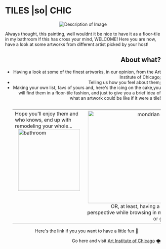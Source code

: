 <h1>TILES |so| CHIC</h1>

<p align="center"><img align="center" src="https://free-images.com/sm/8a47/floor_tiles_stones_background.jpg" alt="Description of Image"></p>

<p>Always thought, this painting, well wouldnt it be nice to have it as a
          floor-tile in my bathroom 
          If this has cross your mind, WELCOME! 
          Here you are now, have a look at some artworks from different artist
          picked by your host!
</p>

<h2 style="text-align: right; vertical-align: top;" >About what?</h2>
<ul style="text-align: right; vertical-align: top;">
    <li>Having a look at some of the finest artworks, in our opinion, from the Art Institute of Chicago;</li>
    <li>Telling us how you feel about them;</li>
    <li>Making your own list, favs of yours and, here's the icing on the cake,you will find them in a floor-tile
          fashion, and just to give you a brief idea of what an artwork could be
          like if it were a tile!  </li>

<h2> </h2>
<table style="width: 100%;">
  <tr>
    <td style="text-align: left; vertical-align: top;">
      Hope you'll enjoy them and who knows, end up with remodeling your whole...<br>
      <img src="https://images.unsplash.com/photo-1552321554-5fefe8c9ef14?q=100&w=200&auto=format&fit=crop&ixlib=rb-4.0.3&ixid=M3wxMjA3fDB8MHxwaG90by1wYWdlfHx8fGVufDB8fHx8fA%3D%3D" alt="bathroom" style="width: 200px; margin-left: 10px;">
    </td>
    <td style="text-align: right; vertical-align: top;">
      <img src="https://images.unsplash.com/photo-1548912790-a890e6e1be98?w=300&auto=format&fit=crop&q=60&ixlib=rb-4.0.3&ixid=M3wxMjA3fDB8MHxzZWFyY2h8MTJ8fG1vbmRyaWFufGVufDB8fDB8fHww" alt="mondrian on walls" style="width: 300px; margin-left: 10px;">
      <br>
       OR, at least, having a different perspective while browsing in museums or galleries!
    </td>
  </tr>
</table>
<p align="center"> Here's the link if you you want to have a little fun <a href="https://chic-tiles.netlify.app/">&#128279;</a> 

Go here</a> and visit <a href="https://www.artic.edu/">Art Institute of Chicago</a> 🌪</p>
